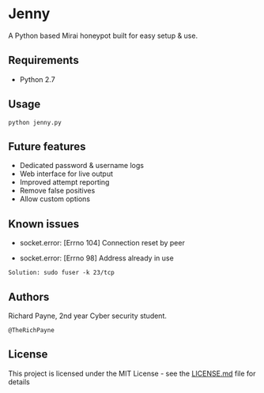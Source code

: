 # Jenny

A Python based Mirai honeypot built for easy setup & use.

## Requirements

* Python 2.7

## Usage

```
python jenny.py
```

## Future features

* Dedicated password & username logs 
* Web interface for live output
* Improved attempt reporting
* Remove false positives
* Allow custom options

## Known issues

* socket.error: [Errno 104] Connection reset by peer

* socket.error: [Errno 98] Address already in use
```
Solution: sudo fuser -k 23/tcp
```

## Authors

Richard Payne, 2nd year Cyber security student.

```
@TheRichPayne
```

## License

This project is licensed under the MIT License - see the [LICENSE.md](LICENSE.md) file for details

